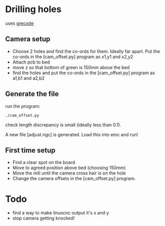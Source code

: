 # Drilling holes

uses [grecode](git@github.com:bkubicek/grecode.git)

## Camera setup

* Choose 2 holes and find the co-ords for them. Ideally far apart. Put the co-ords in the [cam_offset.py] program as x1,y1 and x2,y2
* Attach pcb to bed
* move z so that bottom of green is 150mm above the bed
* find the holes and put the co-ords in the [cam_offset.py] program as a1,b1 and a2,b2

## Generate the file

run the program:

    ./cam_offset.py

check length discrepancy is small (ideally less than 0.1). 

A new file [adjust.ngc] is generated. Load this into emc and run!

## First time setup

* Find a clear spot on the board
* Move to agreed position above bed (choosing 150mm)
* Move the mill until the camera cross hair is on the hole
* Change the camera offsets in the [cam_offset.py] program.

# Todo

* find a way to make linuxcnc output it's x and y
* stop camera getting knocked!
